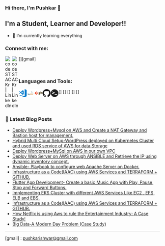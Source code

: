 ### Hi there, I'm Pushkar  👋



## I'm a Student, Learner and Developer!!

- 🌱 I’m currently learning everything 

<!-- ### Spotify Playing 🎧

[<img src="https://now-playing-codestackr.vercel.app/api/spotify-playing" alt="codeSTACKr Spotify Playing" width="350" />](https://open.spotify.com/user/swyqyimdc12jajde4vpwd2x1b) -->

### Connect with me:

[<img align="left" alt="codeSTACKr | LinkedIn" width="22px" src="https://cdn.jsdelivr.net/npm/simple-icons@v3/icons/linkedin.svg" />][linkedin]
[<img align="left" alt="codeSTACKr | LinkedIn" width="22px" src="https://www.google.com/imgres?imgurl=https%3A%2F%2Fwww.google.com%2Fgmail%2Fabout%2Fstatic%2Fimages%2Flogo-gmail.png%3Fcache%3D1adba63&imgrefurl=https%3A%2F%2Fwww.google.com%2Fgmail%2Fabout%2F&tbnid=ab3UE-B4aCw0-M&vet=12ahUKEwjAwqCC-8zsAhWsObcAHVHmBhEQMygCegUIARDWAQ..i&docid=mcW-4V-4uf3AYM&w=384&h=384&q=gmail&ved=2ahUKEwjAwqCC-8zsAhWsObcAHVHmBhEQMygCegUIARDWAQ" />][gmail]

<br />

### Languages and Tools:

[<img align="left" alt="Visual Studio Code" width="26px" src="https://raw.githubusercontent.com/github/explore/80688e429a7d4ef2fca1e82350fe8e3517d3494d/topics/visual-studio-code/visual-studio-code.png" />]
[<img align="left" alt="MySQL" width="26px" src="https://raw.githubusercontent.com/github/explore/80688e429a7d4ef2fca1e82350fe8e3517d3494d/topics/mysql/mysql.png" />]
[<img align="left" alt="Git" width="26px" src="https://raw.githubusercontent.com/github/explore/80688e429a7d4ef2fca1e82350fe8e3517d3494d/topics/git/git.png" />]
[<img align="left" alt="GitHub" width="26px" src="https://raw.githubusercontent.com/github/explore/78df643247d429f6cc873026c0622819ad797942/topics/github/github.png" />]
[<img align="left" alt="Terminal" width="26px" src="https://raw.githubusercontent.com/github/explore/80688e429a7d4ef2fca1e82350fe8e3517d3494d/topics/terminal/terminal.png" />]

<br />
<br />



### 📕 Latest Blog Posts

<!-- BLOG-POST-LIST:START -->
- [Deploy Wordpress+Mysql on AWS and Create a NAT Gateway and Bastion host for management.](https://www.linkedin.com/pulse/deploy-wordpressmysql-aws-create-nat-gateway-bastion-host-kumar/?trackingId=Om8s6Npa1yMKwfEu%2BNfwHA%3D%3D)
- [Hybrid Multi Cloud Setup-WordPress deployed on Kubernetes Cluster and used RDS service of AWS for data Storage](https://www.linkedin.com/pulse/hybrid-multi-cloud-setup-wordpress-deployed-kubernetes-pushkar-kumar/?trackingId=elmO0xv%2BmQijwAUmcS5emQ%3D%3D)
- [Deploy Wordpress+MySql on AWS in our own VPC](https://www.linkedin.com/pulse/deploy-wordpressmysql-aws-our-own-vpctask-3-pushkar-kumar/?trackingId=kXBNQHk8m6fCq%2BSTbb0oXQ%3D%3D)
- [Deploy Web Server on AWS through ANSIBLE and Retrieve the IP using dynamic inventory concept.](https://www.linkedin.com/pulse/deploy-web-server-aws-through-ansible-retrieve-ip-using-pushkar-kumar/?trackingId=jk9mjVtzzAUAB0KOhxns5Q%3D%3D)
- [Ansible- Playbook to configure web Apache Server on Docker.](https://www.linkedin.com/pulse/ansible-playbook-configure-web-apache-server-pushkar-kumar/?trackingId=Xba7r5Vgt5eIolqdxkVXtQ%3D%3D)
- [Infrastructure as a Code(IAAC) using AWS Services and TERRAFORM + GITHUB.](https://www.linkedin.com/pulse/task-2-infrastructure-codeiaac-using-aws-services-terraform-kumar/?trackingId=DcbsUOC5J3YNNPMutfM4bg%3D%3D)
- [Flutter App Development- Create a basic Music App with Play, Pause, Stop and Forward Buttons.](https://www.linkedin.com/pulse/flutter-app-development-create-basic-music-play-pause-pushkar-kumar/?trackingId=sOS84GBKEIseKXyavcvUtw%3D%3D)
- [Implementing EKS Cluster with different AWS Services Like EC2 , EFS, ELB and EBS.](https://www.linkedin.com/pulse/implementing-eks-cluster-different-aws-services-like-ec2-kumar/?trackingId=MtZhH00P2udZEjDJoD2d%2BQ%3D%3D)
- [Infrastructure as a Code(IAAC) using AWS Services and TERRAFORM + GITHUB.](https://www.linkedin.com/pulse/infrastructure-codeiaac-using-aws-services-terraform-github-kumar/?trackingId=G78zuyzP3dvvA8Rp9FuY1Q%3D%3D)
- [How Netflix is using Aws to rule the Entertainment Industry: A Case Study!](https://medium.com/@pushkarishwar/how-netflix-is-using-aws-to-rule-the-entertainment-industry-a-case-study-263492d6b593)
- [Big Data-A Modern Day Problem (Case Study)](https://medium.com/@pushkarishwar/big-data-a-modern-day-problem-cc97349f1d3d)

<!-- BLOG-POST-LIST:END -->


---








[linkedin]: https://www.linkedin.com/in/pushkar-kumar2312/
[gmail] : pushkarishwar@gmail.com
